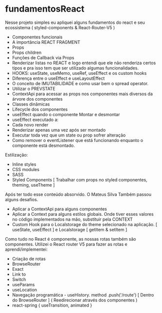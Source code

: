# fundamentosReact
Nesse projeto simples eu apliquei alguns fundamentos do react e seu ecossistema ( styled-components &amp; React-Router-V5 ) 

- Componentes funcionais 
- A importância REACT FRAGMENT
- Props 
- Props children 
- Funções de Callback via Props 
- Renderizar listas no REACT e logo entendi que ele não renderiza certos tipos e pra isso tem que ser utilizado algumas funcionalidades.
- HOOKS: useState, useMemo, useRef, useEffect e os custom hooks
- Diferença entre o useEffect e useLayoutEffect 
- O conceito de IMUTABILIDADE e como usar bem o spread operator.
- Utilizar o PREVSTATE
- ContextApi para acessar as props nos componentes mais diversos da árvore dos componentes
- Classes dinâmicas
- Lifecycle dos componentes
- useEffect quando o componente Montar e desmontar
- useEffect executado a: 
 - Cada novo render
 - Renderizar apenas uma vez após ser montado 
 - Executar toda vez que um state ou prop sofrer alteração
- Como remover o eventListener que está funcionando enquanto o componente está desmontado.

Estilização: 
- Inline styles
- CSS modules
- SASS
- Styled Components [ Trabalhar com props no styled componentes, theming, useTheme ]

Após ter todo esse conteúdo absorvido. O Mateus Silva Também passou alguns desafios.
- Aplicar a ContextApi para alguns componentes 
- Aplicar a Context para alguns estilos globais. Onde tiver esses valores no código implementados na mão, substituir pela CONTEXT
- Custom Hook para o Localstorage do theme selecionado na aplicação. [ useState, useEffect ] e Localstorage [ getItem & setItem ] 

Como tudo no React é componente, as nossas rotas também são componentes.
Utilizei o React router V5 para fazer as rotas e aprendi/implementei: 

- Criação de rotas
- BrowseRouter
- Exact
- Link to 
- Switch 
- useParams 
- useLocation
- Navegação programática - useHistory. method .push('/route') [ Dentro do BrowseRouter ] ( Reedirecionar através dos componentes ) 
- react-spring { useTransition, animated } 
